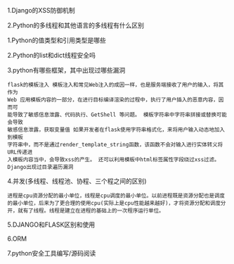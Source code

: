 1.Django的XSS防御机制

2.Python的多线程和其他语言的多线程有什么区别

1.Python的值类型和引用类型是哪些

2.Python的list和dict线程安全吗

3.python有哪些框架，其中出现过哪些漏洞

```
flask的模板注入 模板注入和常见Web注入的成因一样，也是服务端接收了用户的输入，将其作为
Web 应用模板内容的一部分，在进行目标编译渲染的过程中，执行了用户插入的恶意内容，因而可
能导致了敏感信息泄露、代码执行、GetShell 等问题。 模板字符串中字符串拼接或替换可能会导致
敏感信息泄露，获取变量值 如果开发者在flask使用字符串格式化，来将用户输入动态地加入到模板
字符串中，而不是通过render_template_string函数，该函数不会对输入进行实体转义将URL传递进
入模板内容当中，会导致xss的产生。 还可以利用模板中html标签属性字段绕过xss过滤。
Django出现过目录遍历漏洞

```

4.并发(多线程、线程池、协程、三个程之间的区别)

```
进程是cpu资源分配的最小单位，线程是cpu调度的最小单位。以前进程既是资源分配也是调度的最小单位，后来为了更合理的使用cpu(实际上是cpu性能越来越好)，才将资源分配和调度分开，就有了线程。线程是建立在进程的基础上的一次程序运行单位。
```

5.DJANGO和FLASK区别和使用

6.ORM

7.python安全工具编写/源码阅读

